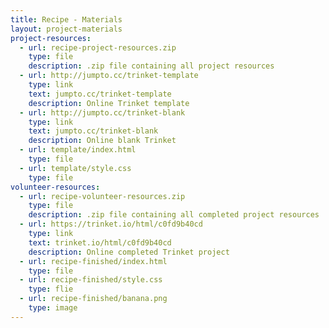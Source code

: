 ```yaml
---
title: Recipe - Materials
layout: project-materials
project-resources:
  - url: recipe-project-resources.zip
    type: file
    description: .zip file containing all project resources
  - url: http://jumpto.cc/trinket-template
    type: link
    text: jumpto.cc/trinket-template
    description: Online Trinket template
  - url: http://jumpto.cc/trinket-blank
    type: link
    text: jumpto.cc/trinket-blank
    description: Online blank Trinket
  - url: template/index.html
    type: file
  - url: template/style.css
    type: file
volunteer-resources:
  - url: recipe-volunteer-resources.zip
    type: file
    description: .zip file containing all completed project resources
  - url: https://trinket.io/html/c0fd9b40cd
    type: link
    text: trinket.io/html/c0fd9b40cd
    description: Online completed Trinket project
  - url: recipe-finished/index.html
    type: file
  - url: recipe-finished/style.css
    type: flie
  - url: recipe-finished/banana.png
    type: image
---
```

